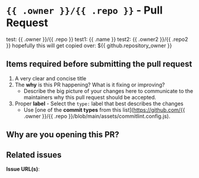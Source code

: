 # `{{ .owner }}/{{ .repo }}` - Pull Request
<!--- Please remove all comments prior to opening the pull request with this template --->

test: {{ .owner }}/{{ .repo }}
test1: {{ .name }}
test2: {{ .owner2 }}/{{ .repo2 }}
hopefully this will get copied over: ${{ github.repository_owner }}

## Items required before submitting the pull request
1. A very clear and concise title
2. The **why** is this PR happening? What is it fixing or improving?
    - Describe the big picture of your changes here to communicate to the maintainers why this pull request should be accepted.
3. Proper **label** - Select the `type:` label that best describes the changes
    - Use [one of the **commit types** from this list](https://github.com/{{ .owner }}/{{ .repo }}/blob/main/assets/commitlint.config.js).

## Why are you opening this PR?
<!--- What are the proposed changes? --->
<!--- In your own words, describe the big picture of your changes here. --->


## Related issues
<!--- Are there any related issues? --->
<!--- Please include the URL to the related issue(s). If the PR fixes a bug or resolves a feature request, be sure to link to that issue. --->
**Issue URL(s)**: 

